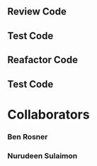 ## Review Code 
## Test Code 
## Reafactor Code
## Test Code 


# Collaborators
### Ben Rosner
### Nurudeen Sulaimon

